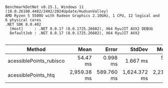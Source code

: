 ```

BenchmarkDotNet v0.15.1, Windows 11 (10.0.26100.4482/24H2/2024Update/HudsonValley)
AMD Ryzen 5 5500U with Radeon Graphics 2.10GHz, 1 CPU, 12 logical and 6 physical cores
.NET SDK 8.0.402
  [Host]     : .NET 8.0.17 (8.0.1725.26602), X64 RyuJIT AVX2 DEBUG
  DefaultJob : .NET 8.0.17 (8.0.1725.26602), X64 RyuJIT AVX2


```
| Method                  | Mean        | Error      | StdDev       | Median      |
|------------------------ |------------:|-----------:|-------------:|------------:|
| acessiblePoints_rubisco |    54.47 ms |   0.998 ms |     1.667 ms |    54.08 ms |
| acessiblePoints_htq     | 2,959.38 ms | 589.760 ms | 1,624.372 ms | 2,215.01 ms |
